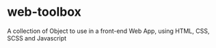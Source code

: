 # web-toolbox
A collection of Object to use in a front-end Web App, using HTML, CSS, SCSS and Javascript

